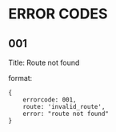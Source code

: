 # ERROR CODES

## 001

Title: Route not found

format:

```
{
    errorcode: 001,
    route: 'invalid_route',
    error: "route not found"
}
```
